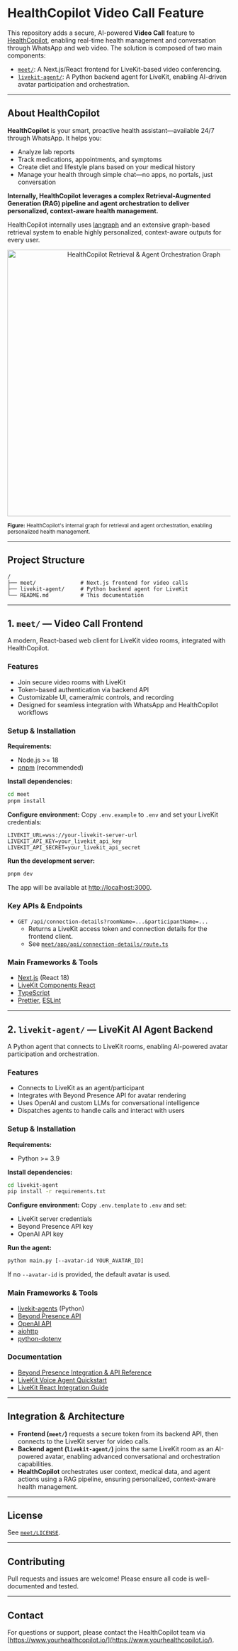 # HealthCopilot Video Call Feature

This repository adds a secure, AI-powered **Video Call** feature to [HealthCopilot](https://www.yourhealthcopilot.io/), enabling real-time health management and conversation through WhatsApp and web video. The solution is composed of two main components:

- [`meet/`](./meet): A Next.js/React frontend for LiveKit-based video conferencing.
- [`livekit-agent/`](./livekit-agent): A Python backend agent for LiveKit, enabling AI-driven avatar participation and orchestration.

---

## About HealthCopilot

**HealthCopilot** is your smart, proactive health assistant—available 24/7 through WhatsApp. It helps you:

- Analyze lab reports
- Track medications, appointments, and symptoms
- Create diet and lifestyle plans based on your medical history
- Manage your health through simple chat—no apps, no portals, just conversation

**Internally, HealthCopilot leverages a complex Retrieval-Augmented Generation (RAG) pipeline and agent orchestration to deliver personalized, context-aware health management.**

HealthCopilot internally uses [langraph](https://github.com/langraph-ai/langraph) and an extensive graph-based retrieval system to enable highly personalized, context-aware outputs for every user.

<p align="center">
  <img src="meet/public/images/healthcopilot-graph.png" alt="HealthCopilot Retrieval & Agent Orchestration Graph" width="600"/>
</p>
<sub><b>Figure:</b> HealthCopilot's internal graph for retrieval and agent orchestration, enabling personalized health management.</sub>

---

## Project Structure

```
/
├── meet/              # Next.js frontend for video calls
├── livekit-agent/     # Python backend agent for LiveKit
└── README.md          # This documentation
```

---

## 1. `meet/` — Video Call Frontend

A modern, React-based web client for LiveKit video rooms, integrated with HealthCopilot.

### Features

- Join secure video rooms with LiveKit
- Token-based authentication via backend API
- Customizable UI, camera/mic controls, and recording
- Designed for seamless integration with WhatsApp and HealthCopilot workflows

### Setup & Installation

**Requirements:**
- Node.js >= 18
- [pnpm](https://pnpm.io/) (recommended)

**Install dependencies:**
```sh
cd meet
pnpm install
```

**Configure environment:**
Copy `.env.example` to `.env` and set your LiveKit credentials:
```
LIVEKIT_URL=wss://your-livekit-server-url
LIVEKIT_API_KEY=your_livekit_api_key
LIVEKIT_API_SECRET=your_livekit_api_secret
```

**Run the development server:**
```sh
pnpm dev
```
The app will be available at [http://localhost:3000](http://localhost:3000).

### Key APIs & Endpoints

- `GET /api/connection-details?roomName=...&participantName=...`
  - Returns a LiveKit access token and connection details for the frontend client.
  - See [`meet/app/api/connection-details/route.ts`](./meet/app/api/connection-details/route.ts)

### Main Frameworks & Tools

- [Next.js](https://nextjs.org/) (React 18)
- [LiveKit Components React](https://docs.livekit.io/home/quickstarts/react)
- [TypeScript](https://www.typescriptlang.org/)
- [Prettier](https://prettier.io/), [ESLint](https://eslint.org/)

---

## 2. `livekit-agent/` — LiveKit AI Agent Backend

A Python agent that connects to LiveKit rooms, enabling AI-powered avatar participation and orchestration.

### Features

- Connects to LiveKit as an agent/participant
- Integrates with Beyond Presence API for avatar rendering
- Uses OpenAI and custom LLMs for conversational intelligence
- Dispatches agents to handle calls and interact with users

### Setup & Installation

**Requirements:**
- Python >= 3.9

**Install dependencies:**
```sh
cd livekit-agent
pip install -r requirements.txt
```

**Configure environment:**
Copy `.env.template` to `.env` and set:
- LiveKit server credentials
- Beyond Presence API key
- OpenAI API key

**Run the agent:**
```sh
python main.py [--avatar-id YOUR_AVATAR_ID]
```
If no `--avatar-id` is provided, the default avatar is used.

### Main Frameworks & Tools

- [livekit-agents](https://pypi.org/project/livekit-agents/) (Python)
- [Beyond Presence API](https://docs.bey.dev/integration/livekit)
- [OpenAI API](https://platform.openai.com/)
- [aiohttp](https://docs.aiohttp.org/)
- [python-dotenv](https://pypi.org/project/python-dotenv/)

### Documentation

- [Beyond Presence Integration & API Reference](https://docs.bey.dev/integration/livekit)
- [LiveKit Voice Agent Quickstart](https://docs.livekit.io/agents/start/voice-ai)
- [LiveKit React Integration Guide](https://docs.livekit.io/home/quickstarts/react)

---

## Integration & Architecture

- **Frontend (`meet/`)** requests a secure token from its backend API, then connects to the LiveKit server for video calls.
- **Backend agent (`livekit-agent/`)** joins the same LiveKit room as an AI-powered avatar, enabling advanced conversational and orchestration capabilities.
- **HealthCopilot** orchestrates user context, medical data, and agent actions using a RAG pipeline, ensuring personalized, context-aware health management.

---

## License

See [`meet/LICENSE`](./meet/LICENSE).

---

## Contributing

Pull requests and issues are welcome! Please ensure all code is well-documented and tested.

---

## Contact

For questions or support, please contact the HealthCopilot team via [https://www.yourhealthcopilot.io/](https://www.yourhealthcopilot.io/).
